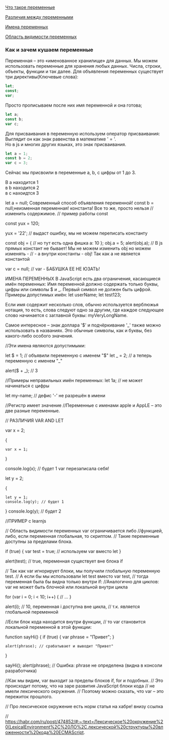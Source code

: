 
[Что такое переменные](#whatIsIt)

[Различия между переменными]()

[Имена переменных]()

[Область видимости переменных]()



### <a name ='whatIsIt'> Как и зачем кушаем переменные </a> ###
Переменная – это «именованное хранилище» для данных. 
Мы можем использовать переменные для хранения любых данных. Числа, строки, объекты, функции и так далее.
Для объявления переменных существует три директивы(Ключевые слова):
```javascript 
let;
const;
var;
```
Просто прописываем после них имя переменной и она готова;
```javascript 
let a;
const b;
var c;
```

Для присваивания в переменную используем оператор присваивания:
Выглядит он как знак равенства в математике ' = '. <br>
Но в js и многих других языках, это знак присваивания.
```javascript
let a = 1; 
const b = 2;
var c = 3;
```
Сейчас мы присвоили в переменные a, b, c цифры от 1 до 3.

В a находится 1 <br>
в b находится 2 <br>
в с нахоидтся 3 <br>

let a = null; Современный способ объявления переменной!
const b = null;неизменная переменная! константа! Все то же, просто нельзя
//  изменить содержимое.
// пример работы const 

const yux =  120;

yux = '22'; // выдаст ошибку, мы не можем переписать константу

const obj = { // но тут есть одна фишка
    a: 10
};
obj.a = 5;
alert(obj.a);
// В js прямых констант не бывает! Мы не можем изменить obj но можем изменять -
// - a внутри константы - obj! Так как  a не является константой


var c = null; // var - БАБУШКА ЕЕ НЕ ЮЗАТЬ!

ИМЕНА ПЕРЕМЕННЫХ
В JavaScript есть два ограничения, касающиеся имён переменных:
Имя переменной должно содержать только буквы, цифры или символы $ и _.
Первый символ не должен быть цифрой.
Примеры допустимых имён:
let userName;
let test123;

Если имя содержит несколько слов, обычно используется верблюжья нотация,
 то есть, слова следуют одно за другим,
где каждое следующее слово начинается с заглавной буквы: myVeryLongName.

Самое интересное – знак доллара '$' и подчёркивание '_' 
также можно использовать в названиях. 
Это обычные символы, как и буквы, без какого-либо особого значения.

//Эти имена являются допустимыми:

let $ = 1; // объявили переменную с именем "$"
let _ = 2; // а теперь переменную с именем "_"

alert($ + _); // 3


//Примеры неправильных имён переменных:
let 1a; // не может начинаться с цифры

let my-name; // дефис '-' не разрешён в имени


//Регистр имеет значение
//Переменные с именами apple и AppLE – это две разные переменные.


// РАЗЛИЧИЯ VAR AND LET

var x = 2;

{

    var x = 1;
    

}

console.log(x); // будет 1 var перезаписала себя!

let y = 2;

{

    let y = 1;
    console.log(y); // будет 1
    
}
console.log(y); // будет 2

//ПРИМЕР с learnjs

// Область видимости переменных var ограничивается либо
//функцией, либо, если переменная глобальная, то скриптом.
// Такие переменные доступны за пределами блока.

if (true) {
    var test = true; // используем var вместо let
}

alert(test); // true, переменная существует вне блока if

// Так как var игнорирует блоки, мы получили глобальную переменную test.
// А если бы мы использовали let test вместо var test,
// тогда переменная была бы видна только внутри if:
//Аналогично для циклов: var не может быть блочной или локальной внутри цикла

for (var i = 0; i < 10; i++) {
    // ...
}

alert(i); // 10, переменная i доступна вне цикла,
// т.к. является глобальной переменной

//Если блок кода находится внутри функции,
// то var становится локальной переменной в этой функции:

function sayHi() {
    if (true) {
        var phrase = "Привет";
    }

    alert(phrase); // срабатывает и выводит "Привет"
}

sayHi();
alert(phrase); // Ошибка: phrase не определена (видна в консоли разработчика)

//Как мы видим, var выходит за пределы блоков if, for и подобных.
// Это происходит потому, что на заре развития JavaScript блоки кода
// не имели лексического окружения.
// Поэтому можно сказать, что var – это пережиток прошлого.

// Про лексическое окружение  есть норм статья на хабре! внизу ссылка

// https://habr.com/ru/post/474852/#:~:text=Лексическое%20окружение%20(LexicalEnvironment%2C%20ЛО%2C,лексической%20структуры%20вложенности%20кода%20ECMAScript.

